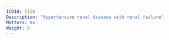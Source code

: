 ```yaml
---
ICD10: I120
Description: "Hypertensive renal disease with renal failure"
Matters: No
Weight: 0
---
```

